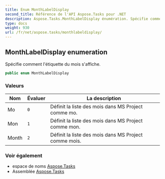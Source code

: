 ```yaml
---
title: Enum MonthLabelDisplay
second_title: Référence de l'API Aspose.Tasks pour .NET
description: Aspose.Tasks.MonthLabelDisplay énumération. Spécifie comment létiquette du mois saffiche.
type: docs
weight: 930
url: /fr/net/aspose.tasks/monthlabeldisplay/
---
```

## MonthLabelDisplay enumeration

Spécifie comment l'étiquette du mois s'affiche.

```csharp
public enum MonthLabelDisplay
```

### Valeurs

| Nom | Évaluer | La description |
| --- | --- | --- |
| Mo | `0` | Définit la liste des mois dans MS Project comme mo. |
| Mon | `1` | Définit la liste des mois dans MS Project comme mon. |
| Month | `2` | Définit la liste des mois dans MS Project comme mois. |

### Voir également

* espace de noms [Aspose.Tasks](../../aspose.tasks/)
* Assemblée [Aspose.Tasks](../../)


